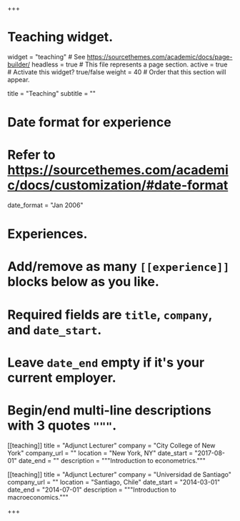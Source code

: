 +++
# Teaching widget.
widget = "teaching"  # See https://sourcethemes.com/academic/docs/page-builder/
headless = true  # This file represents a page section.
active = true  # Activate this widget? true/false
weight = 40  # Order that this section will appear.

title = "Teaching"
subtitle = ""

# Date format for experience
#   Refer to https://sourcethemes.com/academic/docs/customization/#date-format
date_format = "Jan 2006"

# Experiences.
#   Add/remove as many `[[experience]]` blocks below as you like.
#   Required fields are `title`, `company`, and `date_start`.
#   Leave `date_end` empty if it's your current employer.
#   Begin/end multi-line descriptions with 3 quotes `"""`.
[[teaching]]
  title = "Adjunct Lecturer"
  company = "City College of New York"
  company_url = ""
  location = "New York, NY"
  date_start = "2017-08-01"
  date_end = ""
  description = """Introduction to econometrics."""

[[teaching]]
  title = "Adjunct Lecturer"
  company = "Universidad de Santiago"
  company_url = ""
  location = "Santiago, Chile"
  date_start = "2014-03-01"
  date_end = "2014-07-01"
  description = """Introduction to macroeconomics."""

+++
